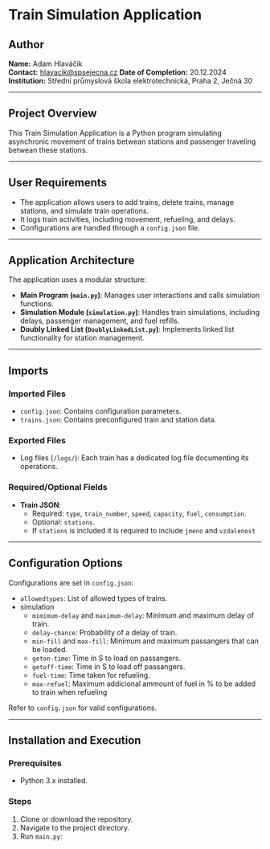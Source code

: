 # Train Simulation Application

## Author
**Name:** Adam Hlaváčik  
**Contact:** hlavacik@spsejecna.cz
**Date of Completion:** 20.12.2024  
**Institution:** Střední průmyslová škola elektrotechnická, Praha 2, Ječná 30  

---

## Project Overview
This Train Simulation Application is a Python program simulating asynchronic movement of trains betwean stations and passenger traveling betwean these stations.

---

## User Requirements
- The application allows users to add trains, delete trains, manage stations, and simulate train operations.
- It logs train activities, including movement, refueling, and delays.
- Configurations are handled through a `config.json` file.

---

## Application Architecture
The application uses a modular structure:
- **Main Program (`main.py`)**: Manages user interactions and calls simulation functions.
- **Simulation Module (`simulation.py`)**: Handles train simulations, including delays, passenger management, and fuel refills.
- **Doubly Linked List (`DoublyLinkedList.py`)**: Implements linked list functionality for station management.

---

## Imports
### Imported Files
- `config.json`: Contains configuration parameters.
- `trains.json`: Contains preconfigured train and station data.

### Exported Files
- Log files (`/logs/`): Each train has a dedicated log file documenting its operations.

### Required/Optional Fields
- **Train JSON**:
  - Required: `type`, `train_number`, `speed`, `capacity`, `fuel`, `consumption`.
  - Optional: `stations`.
  - If `stations` is included it is required to include `jmeno` and `vzdalenost`

---

## Configuration Options
Configurations are set in `config.json`:
- `allowedtypes`: List of allowed types of trains.
- simulation
  - `mimimum-delay` and `maximum-delay`: Minimum and maximum delay of train.
  - `delay-chance`: Probability of a delay of train.
  - `min-fill` and `max-fill`: Minimum and maximum passangers that can be loaded.
  - `geton-time`: Time in S to load on passangers.
  - `getoff-time`: Time in S to load off passangers.
  - `fuel-time`: Time taken for refueling.
  - `max-refuel`: Maximum addicional ammount of fuel in % to be added to train when refueling

Refer to `config.json` for valid configurations.

---

## Installation and Execution
### Prerequisites
- Python 3.x installed.

### Steps
1. Clone or download the repository.
2. Navigate to the project directory.
3. Run `main.py`:



